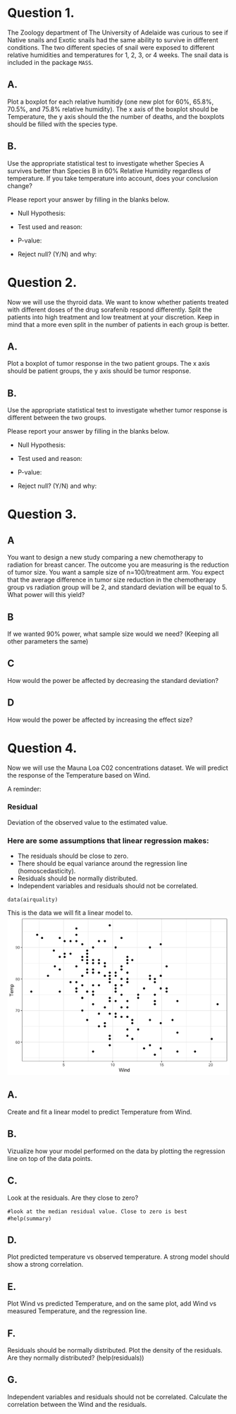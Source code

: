 Question 1.
===========

The Zoology department of The University of Adelaide was curious to see
if Native snails and Exotic snails had the same ability to survive in
different conditions. The two different species of snail were exposed to
different relative humidities and temperatures for 1, 2, 3, or 4 weeks.
The snail data is included in the package `MASS`.

A.
--

Plot a boxplot for each relative humitidy (one new plot for 60%, 65.8%,
70.5%, and 75.8% relative humidity). The x axis of the boxplot should be
Temperature, the y axis should the the number of deaths, and the
boxplots should be filled with the species type.

B.
--

Use the appropriate statistical test to investigate whether Species A
survives better than Species B in 60% Relative Humidity regardless of
temperature. If you take temperature into account, does your conclusion
change?

Please report your answer by filling in the blanks below.

-   Null Hypothesis:

-   Test used and reason:

-   P-value:

-   Reject null? (Y/N) and why:

Question 2.
===========

Now we will use the thyroid data. We want to know whether patients
treated with different doses of the drug sorafenib respond differently.
Split the patients into high treatment and low treatment at your
discretion. Keep in mind that a more even split in the number of
patients in each group is better.

A.
--

Plot a boxplot of tumor response in the two patient groups. The x axis
should be patient groups, the y axis should be tumor response.

B.
--

Use the appropriate statistical test to investigate whether tumor
response is different between the two groups.

Please report your answer by filling in the blanks below.

-   Null Hypothesis:

-   Test used and reason:

-   P-value:

-   Reject null? (Y/N) and why:

Question 3.
===========

A
-

You want to design a new study comparing a new chemotherapy to radiation
for breast cancer. The outcome you are measuring is the reduction of
tumor size. You want a sample size of n=100/treatment arm. You expect
that the average difference in tumor size reduction in the chemotherapy
group vs radiation group will be 2, and standard deviation will be equal
to 5. What power will this yield?

B
-

If we wanted 90% power, what sample size would we need? (Keeping all
other parameters the same)

C
-

How would the power be affected by decreasing the standard deviation?

D
-

How would the power be affected by increasing the effect size?

Question 4.
===========

Now we will use the Mauna Loa C02 concentrations dataset. We will
predict the response of the Temperature based on Wind.

A reminder:

### Residual

Deviation of the observed value to the estimated value.

### Here are some assumptions that linear regression makes:

-   The residuals should be close to zero.
-   There should be equal variance around the regression line
    (homoscedasticity).
-   Residuals should be normally distributed.
-   Independent variables and residuals should not be correlated.

<!-- -->

    data(airquality)

This is the data we will fit a linear model to.
![](HW9-Student_files/figure-markdown_strict/unnamed-chunk-3-1.png)

A.
--

Create and fit a linear model to predict Temperature from Wind.

B.
--

Vizualize how your model performed on the data by plotting the
regression line on top of the data points.

C.
--

Look at the residuals. Are they close to zero?

    #look at the median residual value. Close to zero is best
    #help(summary)

D.
--

Plot predicted temperature vs observed temperature. A strong model
should show a strong correlation.

E.
--

Plot Wind vs predicted Temperature, and on the same plot, add Wind vs
measured Temperature, and the regression line.

F.
--

Residuals should be normally distributed. Plot the density of the
residuals. Are they normally distributed? (help(residuals))

G.
--

Independent variables and residuals should not be correlated. Calculate
the correlation between the Wind and the residuals.
